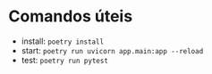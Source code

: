 # Comandos úteis

- install: `poetry install`
- start: `poetry run uvicorn app.main:app --reload`
- test: `poetry run pytest`
